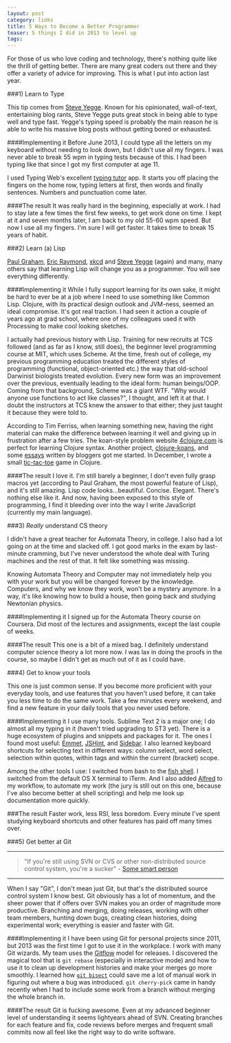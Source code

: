 ```yaml
---
layout: post
category: links
title: 5 Ways to Become a Better Programmer
teaser: 5 things I did in 2013 to level up
tags: 
---
```


For those of us who love coding and technology, there's nothing quite like the thrill of getting better. There are many great coders out there and they offer a variety of advice for improving. This is what I put into action last year.

###1) Learn to Type


This tip comes from [Steve Yegge](http://steve-yegge.blogspot.com/2008/09/programmings-dirtiest-little-secret.html). Known for his opinionated, wall-of-text, entertaining blog rants, Steve Yegge puts great stock in being able to type well and type fast. Yegge's typing speed is probably the main reason he is able to write his massive blog posts without getting bored or exhausted.

####Implementing it
Before June 2013, I could type all the letters on my keyboard without needing to look down, but I didn't use all my fingers. I was never able to break 55 wpm in typing tests because of this. I had been typing like that since I got my first computer at age 11.

I used Typing Web's excellent [typing tutor](http://www.typingweb.com/tutor/) app. It starts you off placing the fingers on the home row, typing letters at first, then words and finally sentences. Numbers and punctuation come later.

####The result
It was really hard in the beginning, especially at work. I had to stay late a few times the first few weeks, to get work done on time. I kept at it and seven months later, I am back to my old 55-60 wpm speed. But now I use all my fingers. I'm sure I will get faster. It takes time to break 15 years of habit.


###2) Learn (a) Lisp

[Paul Graham](http://www.paulgraham.com/avg.html), [Eric Raymond](http://www.catb.org/esr/faqs/hacker-howto.html), [xkcd](https://xkcd.com/224/) and [Steve Yegge](https://sites.google.com/site/steveyegge2/scheming-is-believing) (again) and many, many others say that learning Lisp will change you as a programmer. You will see everything differently.

####Implementing it
While I fully support learning for its own sake, it might be hard to ever be at a job where I need to use something like Common Lisp. Clojure, with its practical design outlook and JVM-ness, seemed an ideal compromise. It's got real traction. I had seen it action a couple of years ago at grad school, where one of my colleagues used it with Processing to make cool looking sketches.

I actually had previous history with Lisp. Training for new recruits at TCS followed (and as far as I know, still does), the beginner level programming course at MIT, which uses Scheme. At the time, fresh out of college, my previous programming education treated the different styles of programming (functional, object-oriented etc.) the way that old-school Darwinist biologists treated evolution. Every new form was an improvement over the previous, eventually leading to the ideal form: human beings/OOP. Coming from that background, Scheme was a giant WTF. "Why would anyone use functions to act like classes?", I thought, and left it at that. I doubt the instructors at TCS knew the answer to that either; they just taught it because they were told to.

According to Tim Ferriss, when learning something new, having the right material can make the difference between learning it well and giving up in frustration after a few tries. The koan-style problem website [4clojure.com](http://4clojure.com) is perfect for learning Clojure syntax. Another project, [clojure-koans](https://github.com/functional-koans/clojure-koans), and some [essays](http://aphyr.com/posts/306-clojure-from-the-ground-up-state) written by bloggers got me started. In December, I wrote a small [tic-tac-toe](https://github.com/jogjayr/ttt) game in Clojure.

####The result
I love it. I'm still barely a beginner, I don't even fully grasp macros yet (according to Paul Graham, the most powerful feature of Lisp), and it's still amazing. Lisp code looks...beautiful. Concise. Elegant. There's nothing else like it. And now, having been exposed to this style of programming, I find it bleeding over into the way I write JavaScript (currently my main language).

###3) *Really* understand CS theory

I didn't have a great teacher for Automata Theory, in college. I also had a lot going on at the time and slacked off. I got good marks in the exam by last-minute cramming, but I've never understood the whole deal with Turing machines and the rest of that. It felt like something was missing. 

Knowing Automata Theory and Computer may not immediately help you with your work but you will be changed forever by the knowledge. Computers, and why we know they work, won't be a mystery anymore. In a way, it's like knowing how to build a house, then going back and studying Newtonian physics.

####Implementing it
I signed up for the Automata Theory course on Coursera. Did most of the lectures and assignments, except the last couple of weeks.

####The result
This one is a bit of a mixed bag. I definitely understand computer science theory a lot more now. I was lax in doing the proofs in the course, so maybe I didn't get as much out of it as I could have.

###4) Get to know your tools

This one is just common sense. If you become more proficient with your everyday tools, and use features that you haven't used before, it can take you less time to do the same work. Take a few minutes every weekend, and find a new feature in your daily tools that you never used before. 

####Implementing it
I use many tools. Sublime Text 2 is a major one; I do almost all my typing in it (haven't tried upgrading to ST3 yet). There is a huge ecosystem of plugins and snippets and packages for it. The ones I found most useful: [Emmet](http://emmet.io/), [JSHint](http://www.jshint.com/install/), and [Sidebar](https://github.com/titoBouzout/SideBarEnhancements). I also learned keyboard shortcuts for selecting text in different ways: column select, word select, selection within quotes, within tags and within the current (bracket) scope.

Among the other tools I use: I switched from bash to the [fish shell](http://fishshell.com/). I switched from the default OS X terminal to iTerm. And I also added [Alfred](http://www.alfredapp.com/) to my workflow, to automate my work  (the jury is still out on this one, because I've also become better at shell scripting) and help me look up documentation more quickly.

###The result
Faster work, less RSI, less boredom. Every minute I've spent studying keyboard shortcuts and other features has paid off many times over. 

###5) <a name='git' class='hidden_link'>Get better at Git</a>

-------------------------------------------------------------------------------
> "If you're still using SVN or CVS or other non-distributed source control system, you're a sucker" - [Some smart person](http://jayraj.net)
-------------------------------------------------------------------------------

When I say "Git", I don't mean just Git, but that's the distributed source control system I know best. Git obviously has a lot of momentum, and the sheer power that if offers over SVN makes you an order of magnitude more productive. Branching and merging, doing releases, working with other team members, hunting down bugs, creating clean histories, doing experimental work; everything is easier and faster with Git.

####Implementing it
I have been using Git for personal projects since 2011, but 2013 was the first time I got to use it in the workplace. I work with many Git wizards. My team uses the [Gitflow](http://nvie.com/posts/a-successful-git-branching-model/) model for releases. I discovered the magical tool that is `git rebase` (especially in interactive mode) and how to use it to clean up development histories and make your merges go more smoothly. I learned how [`git bisect`](http://git-scm.com/book/en/Git-Tools-Debugging-with-Git) could save me a lot of manual work in figuring out where a bug was introduced. `git cherry-pick` came in handy recently when I had to include some work from a branch without merging the whole branch in.

####The result
Git is fucking awesome. Even at my advanced beginner level of understanding it seems lightyears ahead of SVN. Creating branches for each feature and fix, code reviews before merges and frequent small commits now all feel like the right way to do write software.
